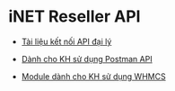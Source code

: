 # iNET Reseller API

* <a href="https://github.com/thesunbg/iNET.vn/blob/master/reseller.md">Tài liệu kết nối API đại lý</a>

* <a href="https://documenter.getpostman.com/view/3465520/TzXxixCd" target="_blank">Dành cho KH sử dụng Postman API</a>

* <a href="https://github.com/thesunbg/iNET.vn/raw/master/file-1538814216437_whmcs.zip" target="_blank">Module dành cho KH sử dụng WHMCS</a>

